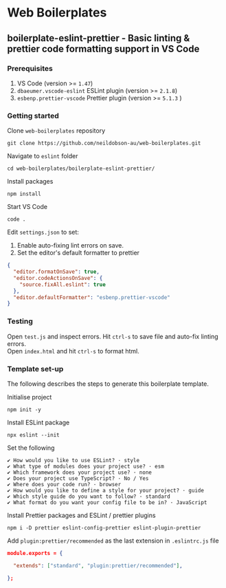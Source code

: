 # Web Boilerplates

## boilerplate-eslint-prettier - Basic linting & prettier code formatting support in VS Code

### Prerequisites

1. VS Code (version >= `1.47`)
2. `dbaeumer.vscode-eslint` ESLint plugin (version >= `2.1.8`)
3. `esbenp.prettier-vscode` Prettier plugin (version >= `5.1.3` )

### Getting started

Clone `web-boilerplates` repository

```
git clone https://github.com/neildobson-au/web-boilerplates.git
```

Navigate to `eslint` folder

```
cd web-boilerplates/boilerplate-eslint-prettier/
```

Install packages

```
npm install
```

Start VS Code

```
code .
```

Edit `settings.json` to set:

1. Enable auto-fixing lint errors on save.
2. Set the editor's default formatter to prettier

```json
{
  "editor.formatOnSave": true,
  "editor.codeActionsOnSave": {
    "source.fixAll.eslint": true
  },
  "editor.defaultFormatter": "esbenp.prettier-vscode"
}
```

### Testing

Open `test.js` and inspect errors. Hit `ctrl-s` to save file and auto-fix linting errors. \
Open `index.html` and hit `ctrl-s` to format html.

### Template set-up

The following describes the steps to generate this boilerplate template.

Initialise project

```
npm init -y
```

Install ESLint package

```
npx eslint --init
```

Set the following

```
✔ How would you like to use ESLint? · style
✔ What type of modules does your project use? · esm
✔ Which framework does your project use? · none
✔ Does your project use TypeScript? · No / Yes
✔ Where does your code run? · browser
✔ How would you like to define a style for your project? · guide
✔ Which style guide do you want to follow? · standard
✔ What format do you want your config file to be in? · JavaScript
```

Install Prettier packages and ESLint / prettier plugins

```
npm i -D prettier eslint-config-prettier eslint-plugin-prettier
```

Add `plugin:prettier/recommended` as the last extension in `.eslintrc.js` file

```json
module.exports = {

  "extends": ["standard", "plugin:prettier/recommended"],

};
```
